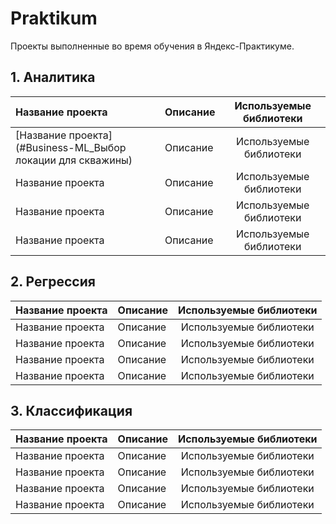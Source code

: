 # Praktikum
Проекты выполненные во время обучения в Яндекс-Практикуме.

## 1. Аналитика
| Название проекта | Описание | Используемые библиотеки |
| :--------------- | :------- | :---------------------: |
| [Название проекта](#Business-ML_Выбор локации для скважины) | Описание | Используемые библиотеки |
| Название проекта | Описание | Используемые библиотеки |
| Название проекта | Описание | Используемые библиотеки |
| Название проекта | Описание | Используемые библиотеки |

## 2. Регрессия
| Название проекта | Описание | Используемые библиотеки |
| :--------------- | :------- | :---------------------: |
| Название проекта | Описание | Используемые библиотеки |
| Название проекта | Описание | Используемые библиотеки |
| Название проекта | Описание | Используемые библиотеки |
| Название проекта | Описание | Используемые библиотеки |

## 3. Классификация
| Название проекта | Описание | Используемые библиотеки |
| :--------------- | :------- | :---------------------: |
| Название проекта | Описание | Используемые библиотеки |
| Название проекта | Описание | Используемые библиотеки |
| Название проекта | Описание | Используемые библиотеки |
| Название проекта | Описание | Используемые библиотеки |
